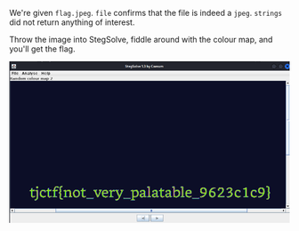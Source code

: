 We're given `flag.jpeg`.
`file` confirms that the file is indeed a `jpeg`.
`strings` did not return anything of interest.

Throw the image into StegSolve, fiddle around with the colour map, and you'll get the flag.

![](./img/pals-flag.png)
